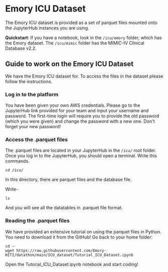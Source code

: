 # Emory ICU Dataset


The Emory ICU dataset is provided as a set of parquet files mounted onto the JupyterHub instances you are using.

**Quickstart**: If you have a notebook, look in the `/icu/emory` folder, which has the Emory dataset. The `/icu/mimic` folder has the MIMIC-IV Clinical Database v2.2.


## Guide to work on the Emory ICU Dataset

We have the Emory ICU dataset for. To access the files in the dataset please follow the instructions. 

### Log in to the platform

You have been given your own AWS credentials. Please go to the JupyterHub link provided for your team and input your username and password. The first-time login will require you to provide the old password (which you were given) and change the password with a new one. Don't forget your new password!

### Access the .parquet files

The .parquet files are located in your JupyterHub in the `/icu/` root folder. Once you log in to the JupyterHub, you should open a terminal. Write this commands. 

	cd /icu/

In this directory, there are parquet files and the database file. 

Write- 

	ls 

And you will see all the datatables in .parquet file format. 

### Reading the .parquet files

We have provided an extensive tutorial on using the parquet files in Python. You need to download it from the GitHub! Go back to your home folder:

	cd ~
	wget https://raw.githubusercontent.com/Emory-HITI/datathon/main/ICU_dataset/Tutorial_ICU_Dataset.ipynb

 Open the Tutorial_ICU_Dataset.ipynb notebook and start coding!
